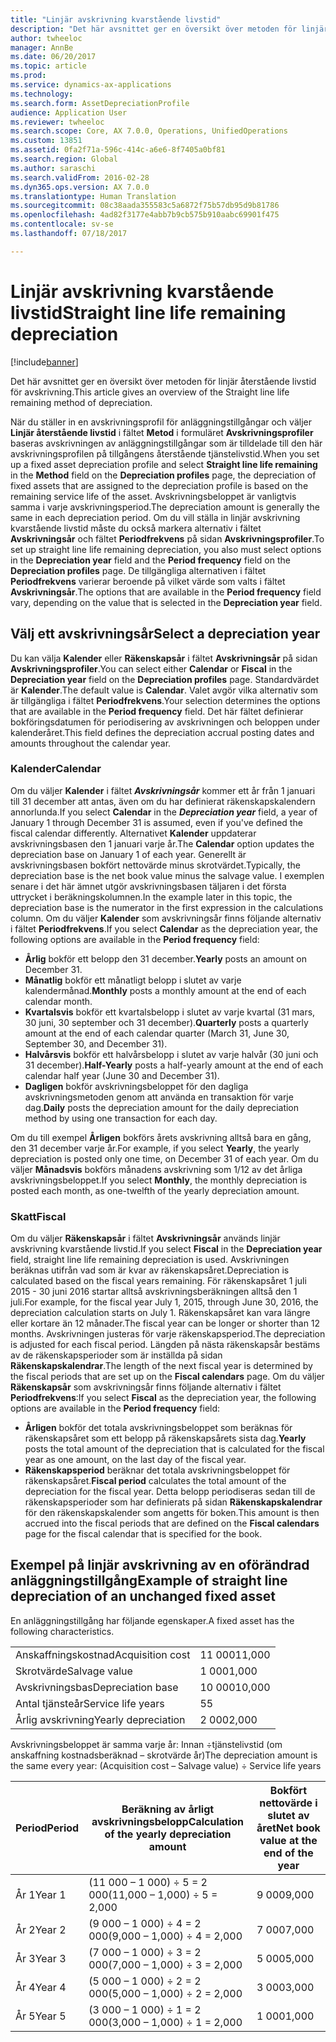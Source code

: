 ```yaml
---
title: "Linjär avskrivning kvarstående livstid"
description: "Det här avsnittet ger en översikt över metoden för linjär återstående livstid för avskrivning."
author: twheeloc
manager: AnnBe
ms.date: 06/20/2017
ms.topic: article
ms.prod: 
ms.service: dynamics-ax-applications
ms.technology: 
ms.search.form: AssetDepreciationProfile
audience: Application User
ms.reviewer: twheeloc
ms.search.scope: Core, AX 7.0.0, Operations, UnifiedOperations
ms.custom: 13851
ms.assetid: 0fa2f71a-596c-414c-a6e6-8f7405a0bf81
ms.search.region: Global
ms.author: saraschi
ms.search.validFrom: 2016-02-28
ms.dyn365.ops.version: AX 7.0.0
ms.translationtype: Human Translation
ms.sourcegitcommit: 08c38aada355583c5a6872f75b57db95d9b81786
ms.openlocfilehash: 4ad82f3177e4abb7b9cb575b910aabc69901f475
ms.contentlocale: sv-se
ms.lasthandoff: 07/18/2017

---
```


# <a name="straight-line-life-remaining-depreciation"></a><span data-ttu-id="9b461-103">Linjär avskrivning kvarstående livstid</span><span class="sxs-lookup"><span data-stu-id="9b461-103">Straight line life remaining depreciation</span></span>

[!include[banner](../includes/banner.md)]


<span data-ttu-id="9b461-104">Det här avsnittet ger en översikt över metoden för linjär återstående livstid för avskrivning.</span><span class="sxs-lookup"><span data-stu-id="9b461-104">This article gives an overview of the Straight line life remaining method of depreciation.</span></span>

<span data-ttu-id="9b461-105">När du ställer in en avskrivningsprofil för anläggningstillgångar och väljer **Linjär återstående livstid** i fältet **Metod** i formuläret **Avskrivningsprofiler** baseras avskrivningen av anläggningstillgångar som är tilldelade till den här avskrivningsprofilen på tillgångens återstående tjänstelivstid.</span><span class="sxs-lookup"><span data-stu-id="9b461-105">When you set up a fixed asset depreciation profile and select **Straight line life remaining** in the **Method** field on the **Depreciation profiles** page, the depreciation of fixed assets that are assigned to the depreciation profile is based on the remaining service life of the asset.</span></span> <span data-ttu-id="9b461-106">Avskrivningsbeloppet är vanligtvis samma i varje avskrivningsperiod.</span><span class="sxs-lookup"><span data-stu-id="9b461-106">The depreciation amount is generally the same in each depreciation period.</span></span> <span data-ttu-id="9b461-107">Om du vill ställa in linjär avskrivning kvarstående livstid måste du också markera alternativ i fältet **Avskrivningsår** och fältet **Periodfrekvens** på sidan **Avskrivningsprofiler**.</span><span class="sxs-lookup"><span data-stu-id="9b461-107">To set up straight line life remaining depreciation, you also must select options in the **Depreciation year** field and the **Period frequency** field on the **Depreciation profiles** page.</span></span> <span data-ttu-id="9b461-108">De tillgängliga alternativen i fältet **Periodfrekvens** varierar beroende på vilket värde som valts i fältet **Avskrivningsår**.</span><span class="sxs-lookup"><span data-stu-id="9b461-108">The options that are available in the **Period frequency** field vary, depending on the value that is selected in the **Depreciation year** field.</span></span>

## <a name="select-a-depreciation-year"></a><span data-ttu-id="9b461-109">Välj ett avskrivningsår</span><span class="sxs-lookup"><span data-stu-id="9b461-109">Select a depreciation year</span></span>
<span data-ttu-id="9b461-110">Du kan välja **Kalender** eller **Räkenskapsår** i fältet **Avskrivningsår** på sidan **Avskrivningsprofiler**.</span><span class="sxs-lookup"><span data-stu-id="9b461-110">You can select either **Calendar** or **Fiscal** in the **Depreciation year** field on the **Depreciation profiles** page.</span></span> <span data-ttu-id="9b461-111">Standardvärdet är **Kalender**.</span><span class="sxs-lookup"><span data-stu-id="9b461-111">The default value is **Calendar**.</span></span> <span data-ttu-id="9b461-112">Valet avgör vilka alternativ som är tillgängliga i fältet **Periodfrekvens**.</span><span class="sxs-lookup"><span data-stu-id="9b461-112">Your selection determines the options that are available in the **Period frequency** field.</span></span> <span data-ttu-id="9b461-113">Det här fältet definierar bokföringsdatumen för periodisering av avskrivningen och beloppen under kalenderåret.</span><span class="sxs-lookup"><span data-stu-id="9b461-113">This field defines the depreciation accrual posting dates and amounts throughout the calendar year.</span></span>

### <a name="calendar"></a><span data-ttu-id="9b461-114">Kalender</span><span class="sxs-lookup"><span data-stu-id="9b461-114">Calendar</span></span>

<span data-ttu-id="9b461-115">Om du väljer **Kalender** i fältet ***Avskrivningsår*** kommer ett år från 1 januari till 31 december att antas, även om du har definierat räkenskapskalendern annorlunda.</span><span class="sxs-lookup"><span data-stu-id="9b461-115">If you select **Calendar** in the ***Depreciation year*** field, a year of January 1 through December 31 is assumed, even if you've defined the fiscal calendar differently.</span></span> <span data-ttu-id="9b461-116">Alternativet **Kalender** uppdaterar avskrivningsbasen den 1 januari varje år.</span><span class="sxs-lookup"><span data-stu-id="9b461-116">The **Calendar** option updates the depreciation base on January 1 of each year.</span></span> <span data-ttu-id="9b461-117">Generellt är avskrivningsbasen bokfört nettovärde minus skrotvärdet.</span><span class="sxs-lookup"><span data-stu-id="9b461-117">Typically, the depreciation base is the net book value minus the salvage value.</span></span> <span data-ttu-id="9b461-118">I exemplen senare i det här ämnet utgör avskrivningsbasen täljaren i det första uttrycket i beräkningskolumnen.</span><span class="sxs-lookup"><span data-stu-id="9b461-118">In the example later in this topic, the depreciation base is the numerator in the first expression in the calculations column.</span></span> <span data-ttu-id="9b461-119">Om du väljer **Kalender** som avskrivningsår finns följande alternativ i fältet **Periodfrekvens**.</span><span class="sxs-lookup"><span data-stu-id="9b461-119">If you select **Calendar** as the depreciation year, the following options are available in the **Period frequency** field:</span></span>

-   <span data-ttu-id="9b461-120">**Årlig** bokför ett belopp den 31 december.</span><span class="sxs-lookup"><span data-stu-id="9b461-120">**Yearly** posts an amount on December 31.</span></span>
-   <span data-ttu-id="9b461-121">**Månatlig** bokför ett månatligt belopp i slutet av varje kalendermånad.</span><span class="sxs-lookup"><span data-stu-id="9b461-121">**Monthly** posts a monthly amount at the end of each calendar month.</span></span>
-   <span data-ttu-id="9b461-122">**Kvartalsvis** bokför ett kvartalsbelopp i slutet av varje kvartal (31 mars, 30 juni, 30 september och 31 december).</span><span class="sxs-lookup"><span data-stu-id="9b461-122">**Quarterly** posts a quarterly amount at the end of each calendar quarter (March 31, June 30, September 30, and December 31).</span></span>
-   <span data-ttu-id="9b461-123">**Halvårsvis** bokför ett halvårsbelopp i slutet av varje halvår (30 juni och 31 december).</span><span class="sxs-lookup"><span data-stu-id="9b461-123">**Half-Yearly** posts a half-yearly amount at the end of each calendar half year (June 30 and December 31).</span></span>
-   <span data-ttu-id="9b461-124">**Dagligen** bokför avskrivningsbeloppet för den dagliga avskrivningsmetoden genom att använda en transaktion för varje dag.</span><span class="sxs-lookup"><span data-stu-id="9b461-124">**Daily** posts the depreciation amount for the daily depreciation method by using one transaction for each day.</span></span>

<span data-ttu-id="9b461-125">Om du till exempel **Årligen** bokförs årets avskrivning alltså bara en gång, den 31 december varje år.</span><span class="sxs-lookup"><span data-stu-id="9b461-125">For example, if you select **Yearly**, the yearly depreciation is posted only one time, on December 31 of each year.</span></span> <span data-ttu-id="9b461-126">Om du väljer **Månadsvis** bokförs månadens avskrivning som 1/12 av det årliga avskrivningsbeloppet.</span><span class="sxs-lookup"><span data-stu-id="9b461-126">If you select **Monthly**, the monthly depreciation is posted each month, as one-twelfth of the yearly depreciation amount.</span></span>

### <a name="fiscal"></a><span data-ttu-id="9b461-127">Skatt</span><span class="sxs-lookup"><span data-stu-id="9b461-127">Fiscal</span></span>

<span data-ttu-id="9b461-128">Om du väljer **Räkenskapsår** i fältet **Avskrivningsår** används linjär avskrivning kvarstående livstid.</span><span class="sxs-lookup"><span data-stu-id="9b461-128">If you select **Fiscal** in the **Depreciation year** field, straight line life remaining depreciation is used.</span></span> <span data-ttu-id="9b461-129">Avskrivningen beräknas utifrån vad som är kvar av räkenskapsåret.</span><span class="sxs-lookup"><span data-stu-id="9b461-129">Depreciation is calculated based on the fiscal years remaining.</span></span> <span data-ttu-id="9b461-130">För räkenskapsåret 1 juli 2015 - 30 juni 2016 startar alltså avskrivningsberäkningen alltså den 1 juli.</span><span class="sxs-lookup"><span data-stu-id="9b461-130">For example, for the fiscal year July 1, 2015, through June 30, 2016, the depreciation calculation starts on July 1.</span></span> <span data-ttu-id="9b461-131">Räkenskapsåret kan vara längre eller kortare än 12 månader.</span><span class="sxs-lookup"><span data-stu-id="9b461-131">The fiscal year can be longer or shorter than 12 months.</span></span> <span data-ttu-id="9b461-132">Avskrivningen justeras för varje räkenskapsperiod.</span><span class="sxs-lookup"><span data-stu-id="9b461-132">The depreciation is adjusted for each fiscal period.</span></span> <span data-ttu-id="9b461-133">Längden på nästa räkenskapsår bestäms av de räkenskapsperioder som är inställda på sidan **Räkenskapskalendrar**.</span><span class="sxs-lookup"><span data-stu-id="9b461-133">The length of the next fiscal year is determined by the fiscal periods that are set up on the **Fiscal calendars** page.</span></span> <span data-ttu-id="9b461-134">Om du väljer **Räkenskapsår** som avskrivningsår finns följande alternativ i fältet **Periodfrekvens**:</span><span class="sxs-lookup"><span data-stu-id="9b461-134">If you select **Fiscal** as the depreciation year, the following options are available in the **Period frequency** field:</span></span>

-   <span data-ttu-id="9b461-135">**Årligen** bokför det totala avskrivningsbeloppet som beräknas för räkenskapsåret som ett belopp på räkenskapsårets sista dag.</span><span class="sxs-lookup"><span data-stu-id="9b461-135">**Yearly** posts the total amount of the depreciation that is calculated for the fiscal year as one amount, on the last day of the fiscal year.</span></span>
-   <span data-ttu-id="9b461-136">**Räkenskapsperiod** beräknar det totala avskrivningsbeloppet för räkenskapsåret.</span><span class="sxs-lookup"><span data-stu-id="9b461-136">**Fiscal period** calculates the total amount of the depreciation for the fiscal year.</span></span> <span data-ttu-id="9b461-137">Detta belopp periodiseras sedan till de räkenskapsperioder som har definierats på sidan **Räkenskapskalendrar** för den räkenskapskalender som angetts för boken.</span><span class="sxs-lookup"><span data-stu-id="9b461-137">This amount is then accrued into the fiscal periods that are defined on the **Fiscal calendars** page for the fiscal calendar that is specified for the book.</span></span>

## <a name="example-of-straight-line-depreciation-of-an-unchanged-fixed-asset"></a><span data-ttu-id="9b461-138">Exempel på linjär avskrivning av en oförändrad anläggningstillgång</span><span class="sxs-lookup"><span data-stu-id="9b461-138">Example of straight line depreciation of an unchanged fixed asset</span></span>
<span data-ttu-id="9b461-139">En anläggningstillgång har följande egenskaper.</span><span class="sxs-lookup"><span data-stu-id="9b461-139">A fixed asset has the following characteristics.</span></span>

|                     |        |
|---------------------|--------|
| <span data-ttu-id="9b461-140">Anskaffningskostnad</span><span class="sxs-lookup"><span data-stu-id="9b461-140">Acquisition cost</span></span>    | <span data-ttu-id="9b461-141">11 000</span><span class="sxs-lookup"><span data-stu-id="9b461-141">11,000</span></span> |
| <span data-ttu-id="9b461-142">Skrotvärde</span><span class="sxs-lookup"><span data-stu-id="9b461-142">Salvage value</span></span>       | <span data-ttu-id="9b461-143">1 000</span><span class="sxs-lookup"><span data-stu-id="9b461-143">1,000</span></span>  |
| <span data-ttu-id="9b461-144">Avskrivningsbas</span><span class="sxs-lookup"><span data-stu-id="9b461-144">Depreciation base</span></span>   | <span data-ttu-id="9b461-145">10 000</span><span class="sxs-lookup"><span data-stu-id="9b461-145">10,000</span></span> |
| <span data-ttu-id="9b461-146">Antal tjänsteår</span><span class="sxs-lookup"><span data-stu-id="9b461-146">Service life years</span></span>  | <span data-ttu-id="9b461-147">5</span><span class="sxs-lookup"><span data-stu-id="9b461-147">5</span></span>      |
| <span data-ttu-id="9b461-148">Årlig avskrivning</span><span class="sxs-lookup"><span data-stu-id="9b461-148">Yearly depreciation</span></span> | <span data-ttu-id="9b461-149">2 000</span><span class="sxs-lookup"><span data-stu-id="9b461-149">2,000</span></span>  |

<span data-ttu-id="9b461-150">Avskrivningsbeloppet är samma varje år: Innan ÷tjänstelivstid (om anskaffning kostnadsberäknad – skrotvärde år)</span><span class="sxs-lookup"><span data-stu-id="9b461-150">The depreciation amount is the same every year: (Acquisition cost – Salvage value) ÷ Service life years</span></span>

| <span data-ttu-id="9b461-151">Period</span><span class="sxs-lookup"><span data-stu-id="9b461-151">Period</span></span> | <span data-ttu-id="9b461-152">Beräkning av årligt avskrivningsbelopp</span><span class="sxs-lookup"><span data-stu-id="9b461-152">Calculation of the yearly depreciation amount</span></span> | <span data-ttu-id="9b461-153">Bokfört nettovärde i slutet av året</span><span class="sxs-lookup"><span data-stu-id="9b461-153">Net book value at the end of the year</span></span> |
|--------|-----------------------------------------------|---------------------------------------|
| <span data-ttu-id="9b461-154">År 1</span><span class="sxs-lookup"><span data-stu-id="9b461-154">Year 1</span></span> | <span data-ttu-id="9b461-155">(11 000 – 1 000) ÷ 5 = 2 000</span><span class="sxs-lookup"><span data-stu-id="9b461-155">(11,000 – 1,000) ÷ 5 = 2,000</span></span>                  | <span data-ttu-id="9b461-156">9 000</span><span class="sxs-lookup"><span data-stu-id="9b461-156">9,000</span></span>                                 |
| <span data-ttu-id="9b461-157">År 2</span><span class="sxs-lookup"><span data-stu-id="9b461-157">Year 2</span></span> | <span data-ttu-id="9b461-158">(9 000 – 1 000) ÷ 4 = 2 000</span><span class="sxs-lookup"><span data-stu-id="9b461-158">(9,000 – 1,000) ÷ 4 = 2,000</span></span>                   | <span data-ttu-id="9b461-159">7 000</span><span class="sxs-lookup"><span data-stu-id="9b461-159">7,000</span></span>                                 |
| <span data-ttu-id="9b461-160">År 3</span><span class="sxs-lookup"><span data-stu-id="9b461-160">Year 3</span></span> | <span data-ttu-id="9b461-161">(7 000 – 1 000) ÷ 3 = 2 000</span><span class="sxs-lookup"><span data-stu-id="9b461-161">(7,000 – 1,000) ÷ 3 = 2,000</span></span>                   | <span data-ttu-id="9b461-162">5 000</span><span class="sxs-lookup"><span data-stu-id="9b461-162">5,000</span></span>                                 |
| <span data-ttu-id="9b461-163">År 4</span><span class="sxs-lookup"><span data-stu-id="9b461-163">Year 4</span></span> | <span data-ttu-id="9b461-164">(5 000 – 1 000) ÷ 2 = 2 000</span><span class="sxs-lookup"><span data-stu-id="9b461-164">(5,000 – 1,000) ÷ 2 = 2,000</span></span>                   | <span data-ttu-id="9b461-165">3 000</span><span class="sxs-lookup"><span data-stu-id="9b461-165">3,000</span></span>                                 |
| <span data-ttu-id="9b461-166">År 5</span><span class="sxs-lookup"><span data-stu-id="9b461-166">Year 5</span></span> | <span data-ttu-id="9b461-167">(3 000 – 1 000) ÷ 1 = 2 000</span><span class="sxs-lookup"><span data-stu-id="9b461-167">(3,000 – 1,000) ÷ 1 = 2,000</span></span>                   | <span data-ttu-id="9b461-168">1 000</span><span class="sxs-lookup"><span data-stu-id="9b461-168">1,000</span></span>                                 |






